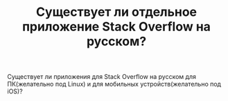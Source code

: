 ﻿---
title: "Существует ли отдельное приложение Stack Overflow на русском?"
se.owner.user_id: 598883
se.owner.display_name: "Матвей Жуковский"
se.owner.link: "https://ru.meta.stackoverflow.com/users/598883/%d0%9c%d0%b0%d1%82%d0%b2%d0%b5%d0%b9-%d0%96%d1%83%d0%ba%d0%be%d0%b2%d1%81%d0%ba%d0%b8%d0%b9"
se.link: "https://ru.meta.stackoverflow.com/questions/14321/%d0%a1%d1%83%d1%89%d0%b5%d1%81%d1%82%d0%b2%d1%83%d0%b5%d1%82-%d0%bb%d0%b8-%d0%be%d1%82%d0%b4%d0%b5%d0%bb%d1%8c%d0%bd%d0%be%d0%b5-%d0%bf%d1%80%d0%b8%d0%bb%d0%be%d0%b6%d0%b5%d0%bd%d0%b8%d0%b5-stack-overflow-%d0%bd%d0%b0-%d1%80%d1%83%d1%81%d1%81%d0%ba%d0%be%d0%bc"
se.question_id: 14321
se.post_type: question
---
<p>Существует ли приложения для Stack Overflow на русском для ПК(желательно под Linux) и для мобильных устройств(желательно под iOS)?</p>
